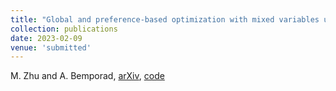 ```yaml
---
title: "Global and preference-based optimization with mixed variables using piecewise aﬃne surrogates"
collection: publications
date: 2023-02-09
venue: 'submitted'
---
```

 M. Zhu and A. Bemporad, [arXiv](https://arxiv.org/pdf/2302.04686.pdf), [code](https://github.com/mjzhu-p/PWAS)